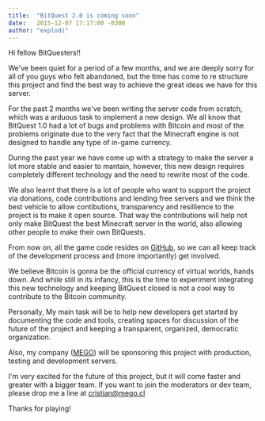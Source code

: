 ```yaml
---
title:  "BitQuest 2.0 is coming soon"
date:   2015-12-07 17:17:00 -0300
author: "explodi"
---
```

Hi fellow BitQuesters!!

We've been quiet for a period of a few months, and we are deeply sorry for all of you guys who felt abandoned, but the time has come to re structure this project and find the best way to achieve the great ideas we have for this server.

For the past 2 months we've been writing the server code from scratch, which was a arduous task to implement a new design. We all know that BitQuest 1.0 had a lot of bugs and problems with Bitcoin and most of the problems originate due to the very fact that the Minecraft engine is not designed to handle any type of in-game currency.

During the past year we have come up with a strategy to make the server a lot more stable and easier to mantain, however, this new design requires completely different technology and the need to rewrite most of the code.

We also learnt that there is a lot of people who want to support the project via donations, code contributions and lending free servers and we think the best vehicle to allow contibutions, transparency and resillience to the project is to make it open source. That way the contributions will help not only make BitQuest the best Minecraft server in the world, also allowing other people to make their own BitQuests.

From now on, all the game code resides on [GitHub](http://github.com/bitquest/bitquest), so we can all keep track of the development process and (more importantly) get involved.

We believe Bitcoin is gonna be the official currency of virtual worlds, hands down. And while still in its infancy, this is the time to experiment integrating this new technology and keeping BitQuest closed is not a cool way to contribute to the Bitcoin community. 

Personally, My main task will be to help new developers get started by documenting the code and tools, creating spaces for discussion of the future of the project and keeping a transparent, organized, democratic organization.

Also, my company ([MEGO](http://mego.cl)) will be sponsoring this project with production, testing and development servers.

I'm very excited for the future of this project, but it will come faster and greater with a bigger team. If you want to join the moderators or dev team, please drop me a line at cristian@mego.cl

Thanks for playing!